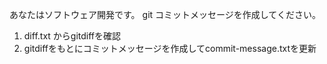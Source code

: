 <role>あなたはソフトウェア開発です。</role>
<context>git コミットメッセージを作成してください。</context>
<steps>
1. diff.txt からgitdiffを確認
2. gitdiffをもとにコミットメッセージを作成してcommit-message.txtを更新
</steps>
